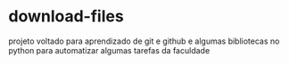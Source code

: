 # download-files

projeto voltado para aprendizado de git e github 
e algumas bibliotecas no python para automatizar algumas tarefas da faculdade
